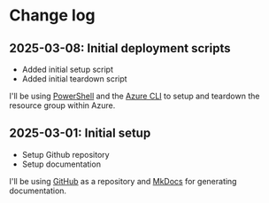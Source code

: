 # Change log

## 2025-03-08: Initial deployment scripts

* Added initial setup script
* Added initial teardown script

I'll be using [PowerShell](https://learn.microsoft.com/en-us/powershell/scripting/learn/ps101/00-introduction?view=powershell-7.5) and the [Azure CLI](https://learn.microsoft.com/en-us/cli/azure/) to setup and teardown the resource group within Azure.

## 2025-03-01: Initial setup

* Setup Github repository
* Setup documentation

I'll be using [GitHub](https://www.github.com) as a repository and [MkDocs](https://www.mkdocs.org/) for generating documentation.
